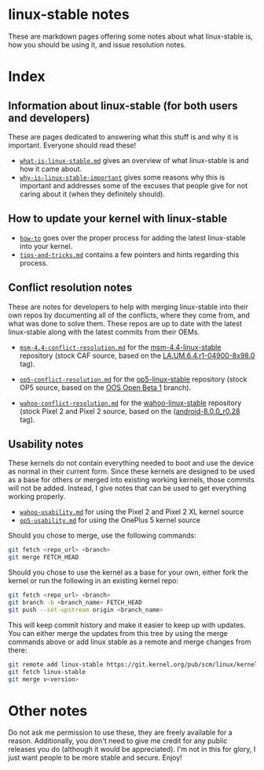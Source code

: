 # linux-stable notes

These are markdown pages offering some notes about what linux-stable is, how you should be using it, and issue resolution notes.


# Index

## Information about linux-stable (for both users and developers)

These are pages dedicated to answering what this stuff is and why it is important. Everyone should read these!

- [`what-is-linux-stable.md`](what-is-linux-stable.md) gives an overview of what linux-stable is and how it came about.
- [`why-is-linux-stable-important`](why-is-linus-stable-important.md) gives some reasons why this is important and addresses some of the excuses that people give for not caring about it (when they definitely should).


## How to update your kernel with linux-stable

- [`how-to`](how-to.md) goes over the proper process for adding the latest linux-stable into your kernel.
- [`tips-and-tricks.md`](tips-and-tricks.md) contains a few pointers and hints regarding this process.


## Conflict resolution notes

These are notes for developers to help with merging linux-stable into their own repos by documenting all of the conflicts, where they come from, and what was done to solve them. These repos are up to date with the latest linux-stable along with the latest commits from their OEMs.

- [`msm-4.4-conflict-resolution.md`](msm-4.4-conflict-resolution.md) for the [msm-4.4-linux-stable](https://github.com/nathanchance/msm-4.4-linux-stable) repository (stock CAF source, based on the [LA.UM.6.4.r1-04900-8x98.0](https://source.codeaurora.org/quic/la/kernel/msm-4.4/log/?h=LA.UM.6.4.r1-04900-8x98.0) tag).

- [`op5-conflict-resolution.md`](op5-conflict-resolution.md) for the [op5-linux-stable](https://github.com/nathanchance/op5-linux-stable) repository (stock OP5 source, based on the [OOS Open Beta 1](https://github.com/OnePlusOSS/android_kernel_oneplus_msm8998/commits/oneplus/QC8998_O_8.0) branch).

- [`wahoo-conflict-resolution.md`](wahoo-conflict-resolution.md) for the [wahoo-linux-stable](https://github.com/nathanchance/wahoo-linux-stable) repository (stock Pixel 2 and Pixel 2 source, based on the ([android-8.0.0_r0.28](https://android.googlesource.com/kernel/msm/+log/android-8.0.0_r0.28) tag).



## Usability notes

These kernels do not contain everything needed to boot and use the device as normal in their current form. Since these kernels are designed to be used as a base for others or merged into existing working kernels, those commits will not be added. Instead, I give notes that can be used to get everything working properly.

- [`wahoo-usability.md`](wahoo-usability.md) for using the Pixel 2 and Pixel 2 XL kernel source
- [`op5-usability.md`](wahoo-usability.md) for using the OnePlus 5 kernel source

Should you chose to merge, use the following commands:

```bash
git fetch <repo_url> <branch>
git merge FETCH_HEAD
```

Should you chose to use the kernel as a base for your own, either fork the kernel or run the following in an existing kernel repo:

```bash
git fetch <repo_url> <branch>
git branch -b <branch_name> FETCH_HEAD
git push --set-upstream origin <branch_name>
```

This will keep commit history and make it easier to keep up with updates. You can either merge the updates from this tree by using the merge commands above or add linux stable as a remote and merge changes from there:

```bash
git remote add linux-stable https://git.kernel.org/pub/scm/linux/kernel/git/stable/linux-stable.git/
git fetch linux-stable
git merge v<version>
```


# Other notes

Do not ask me permission to use these, they are freely available for a reason. Additionally, you don't need to give me credit for any public releases you do (although it would be appreciated). I'm not in this for glory, I just want people to be more stable and secure. Enjoy!
